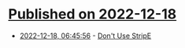 # [Published on 2022-12-18](index.md)

* [2022-12-18, 06:45:56](https://news.ycombinator.com/item?id=34035581) - [Don't Use StripE](https://news.ycombinator.com/item?id=34035581)
